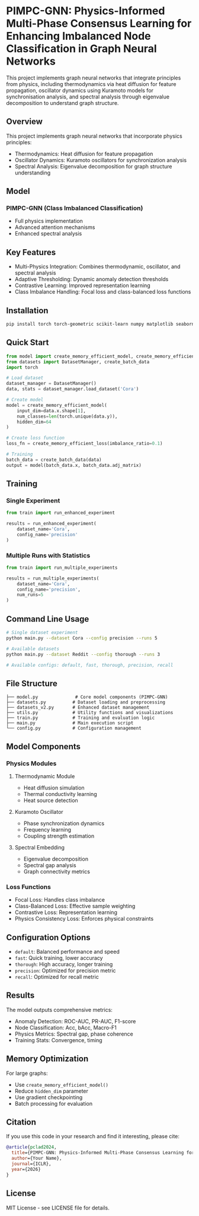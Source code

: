 # PIMPC-GNN: Physics-Informed Multi-Phase Consensus Learning for Enhancing Imbalanced Node Classification in Graph Neural Networks
This project implements graph neural networks that integrate principles from physics, including thermodynamics via heat diffusion for feature propagation, oscillator dynamics using Kuramoto models for synchronisation analysis, and spectral analysis through eigenvalue decomposition to understand graph structure.

## Overview

This project implements graph neural networks that incorporate physics principles:
- Thermodynamics: Heat diffusion for feature propagation
- Oscillator Dynamics: Kuramoto oscillators for synchronization analysis  
- Spectral Analysis: Eigenvalue decomposition for graph structure understanding

## Model

### PIMPC-GNN (Class Imbalanced Classification)
- Full physics implementation
- Advanced attention mechanisms
- Enhanced spectral analysis

## Key Features

- Multi-Physics Integration: Combines thermodynamic, oscillator, and spectral analysis
- Adaptive Thresholding: Dynamic anomaly detection thresholds
- Contrastive Learning: Improved representation learning
- Class Imbalance Handling: Focal loss and class-balanced loss functions

## Installation

```bash
pip install torch torch-geometric scikit-learn numpy matplotlib seaborn
```

## Quick Start

```python
from model import create_memory_efficient_model, create_memory_efficient_loss
from datasets import DatasetManager, create_batch_data
import torch

# Load dataset
dataset_manager = DatasetManager()
data, stats = dataset_manager.load_dataset('Cora')

# Create model
model = create_memory_efficient_model(
    input_dim=data.x.shape[1],
    num_classes=len(torch.unique(data.y)),
    hidden_dim=64
)

# Create loss function
loss_fn = create_memory_efficient_loss(imbalance_ratio=0.1)

# Training
batch_data = create_batch_data(data)
output = model(batch_data.x, batch_data.adj_matrix)
```

## Training

### Single Experiment
```python
from train import run_enhanced_experiment

results = run_enhanced_experiment(
    dataset_name='Cora',
    config_name='precision'
)
```

### Multiple Runs with Statistics
```python
from train import run_multiple_experiments

results = run_multiple_experiments(
    dataset_name='Cora',
    config_name='precision',
    num_runs=5
)
```

## Command Line Usage

```bash
# Single dataset experiment
python main.py --dataset Cora --config precision --runs 5

# Available datasets
python main.py --dataset Reddit --config thorough --runs 3

# Available configs: default, fast, thorough, precision, recall
```

## File Structure

```
├── model.py              # Core model components (PIMPC-GNN)
├── datasets.py          # Dataset loading and preprocessing
├── datasets_v2.py       # Enhanced dataset management
├── utils.py             # Utility functions and visualizations
├── train.py             # Training and evaluation logic
├── main.py              # Main execution script
└── config.py            # Configuration management
```

## Model Components

### Physics Modules

1. Thermodynamic Module
   - Heat diffusion simulation
   - Thermal conductivity learning
   - Heat source detection

2. Kuramoto Oscillator
   - Phase synchronization dynamics
   - Frequency learning
   - Coupling strength estimation

3. Spectral Embedding
   - Eigenvalue decomposition
   - Spectral gap analysis
   - Graph connectivity metrics

### Loss Functions

- Focal Loss: Handles class imbalance
- Class-Balanced Loss: Effective sample weighting
- Contrastive Loss: Representation learning
- Physics Consistency Loss: Enforces physical constraints


## Configuration Options

- `default`: Balanced performance and speed
- `fast`: Quick training, lower accuracy
- `thorough`: High accuracy, longer training
- `precision`: Optimized for precision metric
- `recall`: Optimized for recall metric

## Results

The model outputs comprehensive metrics:
- Anomaly Detection: ROC-AUC, PR-AUC, F1-score
- Node Classification: Acc, bAcc, Macro-F1
- Physics Metrics: Spectral gap, phase coherence
- Training Stats: Convergence, timing

## Memory Optimization

For large graphs:
- Use `create_memory_efficient_model()`
- Reduce `hidden_dim` parameter
- Use gradient checkpointing
- Batch processing for evaluation


## Citation

If you use this code in your research and find it interesting, please cite:
```bibtex
@article{pclad2024,
  title={PIMPC-GNN: Physics-Informed Multi-Phase Consensus Learning for Enhancing Imbalanced Node Classification in Graph Neural Networks},
  author={Your Name},
  journal={ICLR},
  year={2026}
}
```

## License

MIT License - see LICENSE file for details.
